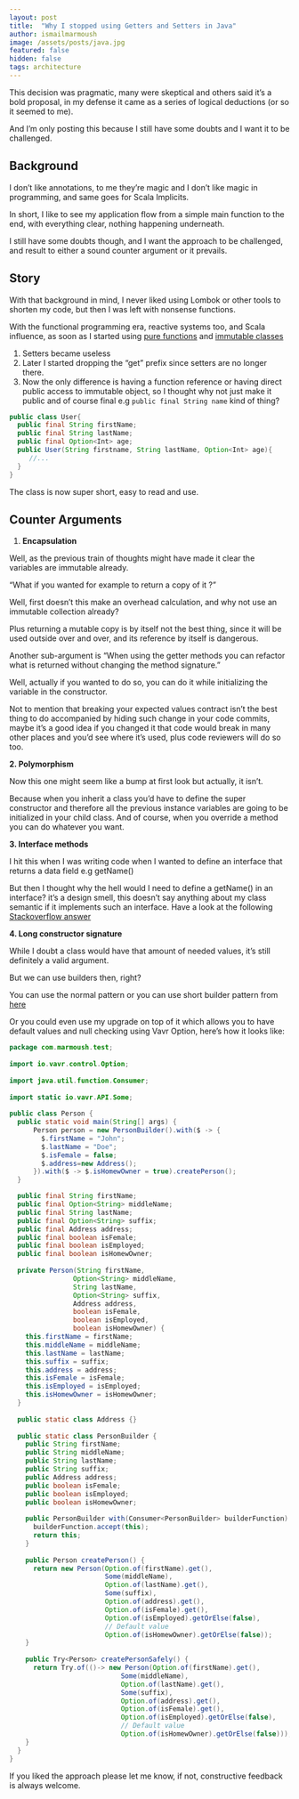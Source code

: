 ```yaml
---
layout: post
title:  "Why I stopped using Getters and Setters in Java"
author: ismailmarmoush
image: /assets/posts/java.jpg
featured: false
hidden: false
tags: architecture
---
```


This decision was pragmatic, many were skeptical and others said it’s a bold proposal, in my defense it came as a series of logical deductions (or so it seemed to me).

And I’m only posting this because I still have some doubts and I want it to be challenged.

## Background

I don’t like annotations, to me they’re magic and I don’t like magic in programming, and same goes for Scala Implicits.

In short, I like to see my application flow from a simple main function to the end, with everything clear, 
nothing happening underneath.

I still have some doubts though, and I want the approach to be challenged, and result to either a sound counter argument or it prevails.

## Story

With that background in mind, I never liked using Lombok or other tools to shorten my code, but then I was left with nonsense functions.

With the functional programming era, reactive systems too, and Scala influence, as soon as I started using [pure functions]([https://en.wikipedia.org/wiki/Pure_function](https://en.wikipedia.org/wiki/Pure_function)) and [immutable classes]([https://stackoverflow.com/questions/3162665/immutable-class](https://stackoverflow.com/questions/3162665/immutable-class))

1. Setters became useless
2. Later I started dropping the “get” prefix since setters are no longer there.
3. Now the only difference is having a function reference or having direct public access to immutable object, 
so I thought why not just make it public and of course final e.g `public final String name` kind of thing?

```java
public class User{  
  public final String firstName;  
  public final String lastName;  
  public final Option<Int> age;  
  public User(String firstname, String lastName, Option<Int> age){  
     //...  
  }  
}
```
The class is now super short, easy to read and use.

## Counter Arguments

1.  **Encapsulation**

Well, as the previous train of thoughts might have made it clear the variables are immutable already.

“What if you wanted for example to return a copy of it ?”

Well, first doesn’t this make an overhead calculation, and why not use an immutable collection already?

Plus returning a mutable copy is by itself not the best thing, since it will be used outside over and over, and its reference by itself is dangerous.

Another sub-argument is “When using the getter methods you can refactor what is returned without changing the method signature.”

Well, actually if you wanted to do so, you can do it while initializing the variable in the constructor.

Not to mention that breaking your expected values contract isn’t the best thing to do accompanied by hiding such change in your code commits, maybe it’s a good idea if you changed it that code would break in many other places and you’d see where it’s used, plus code reviewers will do so too.

**2. Polymorphism**

Now this one might seem like a bump at first look but actually, it isn’t.

Because when you inherit a class you’d have to define the super constructor and therefore all the previous instance variables are going to be initialized in your child class. And of course, when you override a method you can do whatever you want.

**3. Interface methods**

I hit this when I was writing code when I wanted to define an interface that returns a data field e.g getName()

But then I thought why the hell would I need to define a getName() in an interface? it’s a design smell, this doesn’t say anything about my class semantic if it implements such an interface. Have a look at the following [Stackoverflow answer]([https://stackoverflow.com/a/9380825/263215](https://stackoverflow.com/a/9380825/263215))

**4. Long constructor signature**

While I doubt a class would have that amount of needed values, it’s still definitely a valid argument.

But we can use builders then, right?

You can use the normal pattern or you can use short builder pattern from [here]([https://medium.com/beingprofessional/think-functional-advanced-builder-pattern-using-lambda-284714b85ed5](https://medium.com/beingprofessional/think-functional-advanced-builder-pattern-using-lambda-284714b85ed5))

Or you could even use my upgrade on top of it which allows you to have default values and null checking using Vavr Option, here’s how it looks like:

```java
package com.marmoush.test;  
  
import io.vavr.control.Option;  
  
import java.util.function.Consumer;  
  
import static io.vavr.API.Some;  
  
public class Person {  
  public static void main(String[] args) {  
      Person person = new PersonBuilder().with($ -> {  
        $.firstName = "John";  
        $.lastName = "Doe";  
        $.isFemale = false;  
        $.address=new Address();  
      }).with($ -> $.isHomewOwner = true).createPerson();  
  }  

  public final String firstName;  
  public final Option<String> middleName;  
  public final String lastName;  
  public final Option<String> suffix;  
  public final Address address;  
  public final boolean isFemale;  
  public final boolean isEmployed;  
  public final boolean isHomewOwner;  
  
  private Person(String firstName,  
                Option<String> middleName,  
                String lastName,  
                Option<String> suffix,  
                Address address,  
                boolean isFemale,  
                boolean isEmployed,  
                boolean isHomewOwner) {  
    this.firstName = firstName;  
    this.middleName = middleName;  
    this.lastName = lastName;  
    this.suffix = suffix;  
    this.address = address;  
    this.isFemale = isFemale;  
    this.isEmployed = isEmployed;  
    this.isHomewOwner = isHomewOwner;  
  }  
  
  public static class Address {}  
  
  public static class PersonBuilder {  
    public String firstName;  
    public String middleName;  
    public String lastName;  
    public String suffix;  
    public Address address;  
    public boolean isFemale;  
    public boolean isEmployed;  
    public boolean isHomewOwner;  
  
    public PersonBuilder with(Consumer<PersonBuilder> builderFunction) {  
      builderFunction.accept(this);  
      return this;  
    }  
  
    public Person createPerson() {  
      return new Person(Option.of(firstName).get(),  
                        Some(middleName),  
                        Option.of(lastName).get(),  
                        Some(suffix),  
                        Option.of(address).get(),  
                        Option.of(isFemale).get(),  
                        Option.of(isEmployed).getOrElse(false),  
                        // Default value  
                        Option.of(isHomewOwner).getOrElse(false));  
    }
    
    public Try<Person> createPersonSafely() {  
      return Try.of(()-> new Person(Option.of(firstName).get(),  
                            Some(middleName),  
                            Option.of(lastName).get(),  
                            Some(suffix),  
                            Option.of(address).get(),  
                            Option.of(isFemale).get(),  
                            Option.of(isEmployed).getOrElse(false),  
                            // Default value  
                            Option.of(isHomewOwner).getOrElse(false)));  
    }
  }
}
```

If you liked the approach please let me know, if not, constructive feedback is always welcome.
